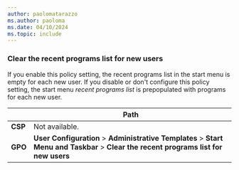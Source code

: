 ```yaml
---
author: paolomatarazzo
ms.author: paoloma
ms.date: 04/10/2024
ms.topic: include
---
```


### Clear the recent programs list for new users

If you enable this policy setting, the recent programs list in the start menu is empty for each new user. If you disable or don't configure this policy setting, the start menu *recent programs list* is prepopulated with programs for each new user.

|  | Path |
|--|--|
| **CSP** | Not available. |
| **GPO** | **User Configuration** > **Administrative Templates** > **Start Menu and Taskbar** > **Clear the recent programs list for new users** |
